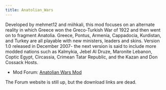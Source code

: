 ```yaml
---
title: Anatolian_Wars
---
```


Developed by mehmet12 and miihkali, this mod focuses on an alternate reality in which Greece won the Greco-Turkish War of 1922 and then went on to fragment Anatolia. Greece, Pontus, Armenia, Cappadocia, Kurdistan, and Turkey are all playable with new ministers, leaders and skins. Version 1.0 released in December 2007- the next version is said to include more modded nations such as Kalmykia, Jebel Al Druze, Maronite Lebanon, Coptic Egypt, Circassia, Crimean Tatar Republic, and the Kazan and Don Cossack Hosts.

- Mod Forum: [Anatolian Wars Mod](http://forum.paradoxplaza.com/forum/showthread.php?t=335721/)

The Forum website is still up, but the download links are dead.
